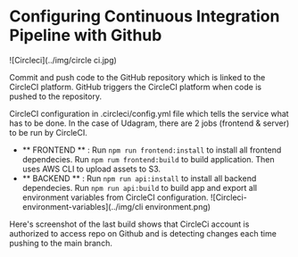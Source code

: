 # Configuring Continuous Integration Pipeline with Github

![Circleci](../img/circle ci.jpg)

Commit and push code to the GitHub repository which is linked to the CircleCI platform. GitHub triggers the CircleCI platform when code is pushed to the repository.

CircleCI configuration in  .circleci/config.yml file which tells the service what has to be done. In the case of Udagram, there are 2 jobs (frontend & server) to be run by CircleCI.

- ** FRONTEND ** :
    Run `npm run frontend:install` to install all frontend dependecies.
    Run `npm rum frontend:build` to build application.
    Then uses AWS CLI to upload assets to S3.
- ** BACKEND ** :
    Run `npm run api:install` to install all backend dependecies.
    Run `npm run api:build` to build app and export all environment variables from CircleCI configuration.
    ![Circleci-environment-variables](../img/cli environment.png)

Here's screenshot of the last build shows that CircleCi account is authorized to access repo on Github and is detecting changes each time  pushing to the main branch.
